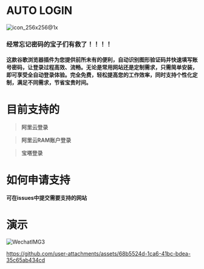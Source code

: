 # AUTO LOGIN

![icon_256x256@1x](https://github.com/user-attachments/assets/49a17341-5eea-4e0c-97e6-ee73842329cd)
### 经常忘记密码的宝子们有救了！！！！

#### 这款谷歌浏览器插件为您提供前所未有的便利，自动识别图形验证码并快速填写账号密码，让登录过程高效、流畅。无论是常用网站还是定制需求，只需简单安装，即可享受全自动登录体验。完全免费，轻松提高您的工作效率，同时支持个性化定制，满足不同需求，节省宝贵时间。

# 目前支持的

> <b>阿里云登录</b>

> <b>阿里云RAM账户登录</b>

> <b>宝塔登录</b>

# 如何申请支持

<b>可在issues中提交需要支持的网站</b>

# 演示
![WechatIMG3](https://github.com/user-attachments/assets/ae76ba74-a2c8-42f3-a699-a0adf14622df)

https://github.com/user-attachments/assets/68b5524d-1ca6-41bc-bdea-35c65ab434cd
